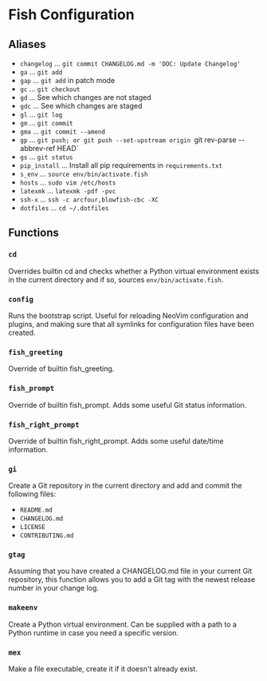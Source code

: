 # Fish Configuration

## Aliases

+ `changelog` ... `git commit CHANGELOG.md -m 'DOC: Update Changelog'`
+ `ga` ... `git add`
+ `gap` ... `git add` in patch mode
+ `gc` ... `git checkout`
+ `gd` ... See which changes are not staged
+ `gdc` ... See which changes are staged
+ `gl` ... `git log`
+ `gm` ... `git commit`
+ `gma` ... `git commit --amend`
+ `gp` ... `git push; or git push --set-upstream origin `git rev-parse --abbrev-ref HEAD`
+ `gs` ... `git status`
+ `pip_install` ... Install all pip requirements in `requirements.txt`
+ `s_env` ... `source env/bin/activate.fish`
+ `hosts` ... `sudo vim /etc/hosts`
+ `latexmk` ... `latexmk -pdf -pvc`
+ `ssh-x` ... `ssh -c arcfour,blowfish-cbc -XC`
+ `dotfiles` ... `cd ~/.dotfiles`

## Functions

### `cd`
Overrides builtin cd and checks whether a Python virtual environment exists in
the current directory and if so, sources `env/bin/activate.fish`.

### `config`
Runs the bootstrap script. Useful for reloading NeoVim configuration and plugins,
and making sure that all symlinks for configuration files have been
created.

### `fish_greeting`
Override of builtin fish_greeting.

### `fish_prompt`
Override of builtin fish_prompt. Adds some useful Git status information.

### `fish_right_prompt`
Override of builtin fish_right_prompt. Adds some useful date/time information.

### `gi`
Create a Git repository in the current directory and add and commit the
following files:

- `README.md`
- `CHANGELOG.md`
- `LICENSE`
- `CONTRIBUTING.md`

### `gtag`
Assuming that you have created a CHANGELOG.md file in your current Git
repository, this function allows you to add a Git tag with the newest release
number in your change log.

### `makeenv`
Create a Python virtual environment. Can be supplied with a path to a Python
runtime in case you need a specific version.

### `mex`
Make a file executable, create it if it doesn't already exist.
